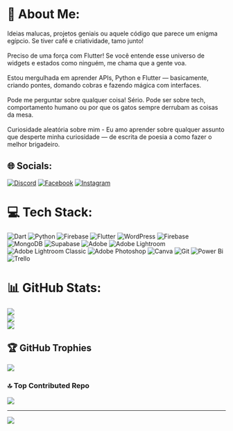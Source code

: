 # 💫 About Me:
Ideias malucas, projetos geniais ou aquele código que parece um enigma egípcio. Se tiver café e criatividade, tamo junto! <br><br>Preciso de uma força com Flutter! Se você entende esse universo de widgets e estados como ninguém, me chama que a gente voa.<br><br>Estou mergulhada em aprender APIs, Python e Flutter — basicamente, criando pontes, domando cobras e fazendo mágica com interfaces. <br><br>Pode me perguntar sobre qualquer coisa! Sério. Pode ser sobre tech, comportamento humano ou por que os gatos sempre derrubam as coisas da mesa. <br><br>Curiosidade aleatória sobre mim - Eu amo aprender sobre qualquer assunto que desperte minha curiosidade — de escrita de poesia a como fazer o melhor brigadeiro. 


## 🌐 Socials:
[![Discord](https://img.shields.io/badge/Discord-%237289DA.svg?logo=discord&logoColor=white)](https://discord.gg/v.ortolan) [![Facebook](https://img.shields.io/badge/Facebook-%231877F2.svg?logo=Facebook&logoColor=white)](https://facebook.com/victoriatolan) [![Instagram](https://img.shields.io/badge/Instagram-%23E4405F.svg?logo=Instagram&logoColor=white)](https://instagram.com/victoria.ortolan) 

# 💻 Tech Stack:
![Dart](https://img.shields.io/badge/dart-%230175C2.svg?style=for-the-badge&logo=dart&logoColor=white) ![Python](https://img.shields.io/badge/python-3670A0?style=for-the-badge&logo=python&logoColor=ffdd54) ![Firebase](https://img.shields.io/badge/firebase-%23039BE5.svg?style=for-the-badge&logo=firebase) ![Flutter](https://img.shields.io/badge/Flutter-%2302569B.svg?style=for-the-badge&logo=Flutter&logoColor=white) ![WordPress](https://img.shields.io/badge/WordPress-%23117AC9.svg?style=for-the-badge&logo=WordPress&logoColor=white) ![Firebase](https://img.shields.io/badge/firebase-a08021?style=for-the-badge&logo=firebase&logoColor=ffcd34) ![MongoDB](https://img.shields.io/badge/MongoDB-%234ea94b.svg?style=for-the-badge&logo=mongodb&logoColor=white) ![Supabase](https://img.shields.io/badge/Supabase-3ECF8E?style=for-the-badge&logo=supabase&logoColor=white) ![Adobe](https://img.shields.io/badge/adobe-%23FF0000.svg?style=for-the-badge&logo=adobe&logoColor=white) ![Adobe Lightroom](https://img.shields.io/badge/Adobe%20Lightroom-31A8FF.svg?style=for-the-badge&logo=Adobe%20Lightroom&logoColor=white) ![Adobe Lightroom Classic](https://img.shields.io/badge/Adobe%20Lightroom%20Classic-31A8FF.svg?style=for-the-badge&logo=Adobe%20Lightroom%20Classic&logoColor=white) ![Adobe Photoshop](https://img.shields.io/badge/adobe%20photoshop-%2331A8FF.svg?style=for-the-badge&logo=adobe%20photoshop&logoColor=white) ![Canva](https://img.shields.io/badge/Canva-%2300C4CC.svg?style=for-the-badge&logo=Canva&logoColor=white) ![Git](https://img.shields.io/badge/git-%23F05033.svg?style=for-the-badge&logo=git&logoColor=white) ![Power Bi](https://img.shields.io/badge/power_bi-F2C811?style=for-the-badge&logo=powerbi&logoColor=black) ![Trello](https://img.shields.io/badge/Trello-%23026AA7.svg?style=for-the-badge&logo=Trello&logoColor=white)
# 📊 GitHub Stats:
![](https://github-readme-stats.vercel.app/api?username=vicsortolan&theme=dark&hide_border=false&include_all_commits=false&count_private=false)<br/>
![](https://nirzak-streak-stats.vercel.app/?user=vicsortolan&theme=dark&hide_border=false)<br/>
![](https://github-readme-stats.vercel.app/api/top-langs/?username=vicsortolan&theme=dark&hide_border=false&include_all_commits=false&count_private=false&layout=compact)

## 🏆 GitHub Trophies
![](https://github-profile-trophy.vercel.app/?username=vicsortolan&theme=radical&no-frame=true&no-bg=true&margin-w=4)

### 🔝 Top Contributed Repo
![](https://github-contributor-stats.vercel.app/api?username=vicsortolan&limit=5&theme=dark&combine_all_yearly_contributions=true)

---
[![](https://visitcount.itsvg.in/api?id=vicsortolan&icon=0&color=0)](https://visitcount.itsvg.in)

<!-- Proudly created with GPRM ( https://gprm.itsvg.in ) -->
